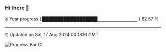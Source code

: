 ### Hi there 👋

⏳ Year progress { ██████████████████▁▁▁▁▁▁▁▁▁▁▁▁ } 62.57 %

---

⏰ Updated on Sat, 17 Aug 2024 00:18:51 GMT

![Progress Bar CI](https://github.com/liununu/liununu/workflows/Progress%20Bar%20CI/badge.svg)

